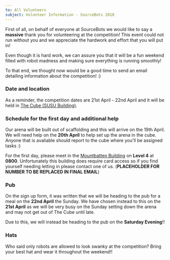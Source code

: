 ```yaml
---
to: All Volunteers
subject: Volunteer Information - SourceBots 2018
---
```


First of all, on behalf of everyone at SourceBots we would like to say a **massive** thank you for volunteering at the competition! This event could not run without you and we appreciate the hardwork and effort that you will put in!

Even though it is hard work, we can assure you that it will be a fun weekend filled with robot madness and making sure everything is running smoothly!

To that end, we thought now would be a good time to send an email detailing information about the competition! :)

### Date and location

As a reminder, the competition dates are 21st April - 22nd April and it will be held in [The Cube (SUSU Building)](http://data.southampton.ac.uk/building/42.html).

### Schedule for the first day and additional help

Our arena will be built out of scaffolding and this will arrive on the 19th April. We will need help on the **20th April** to help set up the arena in the cube. Anyone that is avaliable should report to the cube where you'll be assigned tasks :)

For the first day, please meet in the [Mountbatten Building](http://data.southampton.ac.uk/building/53.html) on **Level 4** at **0800**. Unfortunately this building does require card access so if you find yourself needing letting in please contact one of us. (**PLACEHOLDER FOR NUMBER TO BE REPLACED IN FINAL EMAIL**)

### Pub 

On the sign up form, it was written that we will be heading to the pub for a meal on the **22nd April** the Sunday. We have chosen instead to this on the **21st April** as we will be very busy on the Sunday setting down the arena and may not get out of The Cube until late. 

Due to this, we will instead be heading to the pub on the **Saturday Evening**!!

### Hats

Who said only robots are allowed to look swanky at the competition? Bring your best hat and wear it throughout the weekend!!
